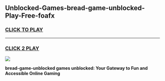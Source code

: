 
## Unblocked-Games-bread-game-unblocked-Play-Free-foafx
<h3>
<a href="https://premium76.site?title=bread-game-unblocked&ref=23A">CLICK TO PLAY</a></h3>
<hr>

<h3>
<a href="https://premium76.site?title=bread-game-unblocked&ref=23A">CLICK 2 PLAY</a>
  
</h3>

<a href="https://premium76.site?title=bread-game-unblocked&ref=23A"><img src="https://clearcache.store/games.png"></a>


**bread-game-unblocked games unblocked: Your Gateway to Fun and Accessible Online Gaming**
